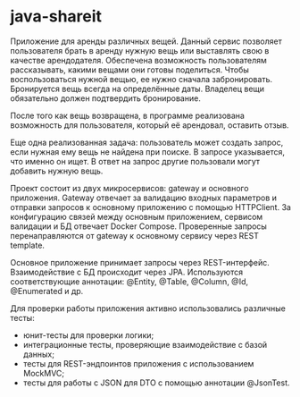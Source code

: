 # java-shareit

Приложение для аренды различных вещей. Данный сервис позволяет пользователя брать в аренду нужную вещь или выставлять свою в качестве арендодателя. Обеспечена возможность пользователям рассказывать, какими вещами они готовы поделиться. Чтобы воспользоваться нужной вещью, ее нужно сначала забронировать. Бронируется вещь всегда на определённые даты. Владелец вещи обязательно должен подтвердить бронирование. 

После того как вещь возвращена, в программе реализована возможность для пользователя, который её арендовал, оставить отзыв.

Еще одна реализованная задача: пользователь может создать запрос, если нужная ему вещь не найдена при поиске. В запросе указывается, что именно он ищет. В ответ на запрос другие пользовали могут добавить нужную вещь.

Проект состоит из двух микросервисов: gateway и основного приложения. Gateway отвечает за валидацию входных параметров и отправки запросов к основному приложению с помощью HTTPClient. За конфигурацию связей между основным приложением, сервисом валидации и БД отвечает Docker Compose. Проверенные запросы перенаправляются от gateway к основному сервису через REST template.

Основное приложение принимает запросы через REST-интерфейс. Взаимодействие с БД происходит через JPA. Используются соответствующие аннотации: @Entity, @Table, @Column, @Id, @Enumerated и др.

Для проверки работы приложения активно использовались различные тесты: 
- юнит-тесты для проверки логики;
- интеграционные тесты, проверяющие взаимодействие с базой данных;
- тесты для REST-эндпоинтов приложения с использованием MockMVC;
- тесты для работы с JSON для DTO с помощью аннотации @JsonTest.
